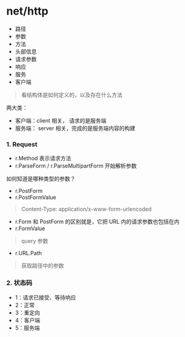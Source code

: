 # net/http

- 路径
- 参数
- 方法
- 头部信息
- 请求参数
- 响应
- 服务
- 客户端

> 看结构体是如何定义的，以及存在什么方法


两大类：

- 客户端：client  相关， 请求的是服务端
- 服务端： server 相关，完成的是服务端内容的构建




### 1. Request

- r.Method 表示请求方法
- r.ParseForm  / r.ParseMultipartForm 开始解析参数

如何知道是哪种类型的参数？

- r.PostForm
- r.PostFormValue

> Content-Type: application/x-www-form-urlencoded

- r.Form  和 PostForm 的区别就是，它把 URL 内的请求参数也包括在内
- r.FormValue

> query 参数


- r.URL.Path

> 获取路径中的参数


### 2. 状态码

- 1：请求已接受、等待响应
- 2：正常
- 3：重定向
- 4：客户端
- 5：服务端
